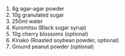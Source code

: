 1. 8g agar-agar powder
2. 10g granulated sugar
3. 250ml water
4. Kuromitsu (Black sugar syrup)
5. 10g cherry blossoms (optional)
6. Kinako (Roasted soybean powder, optional)
7. Ground peanut powder (optional)